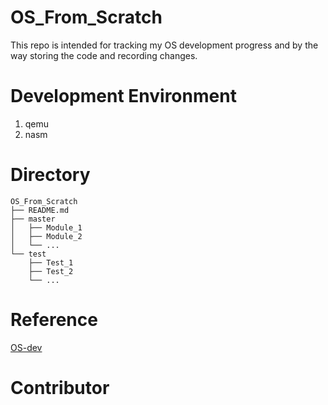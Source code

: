 # OS_From_Scratch
This repo is intended for tracking my OS development progress and by the way storing the code and recording changes.

# Development Environment
1. qemu
2. nasm

# Directory
```
OS_From_Scratch
├── README.md
├── master
│   ├── Module_1
│   ├── Module_2
│   └── ...
└── test
    ├── Test_1
    ├── Test_2
    └── ...
```

# Reference
[OS-dev](http://www.cs.bham.ac.uk/%7Eexr/lectures/opsys/10_11/lectures/os-dev.pdf "click to jump")

# Contributor


